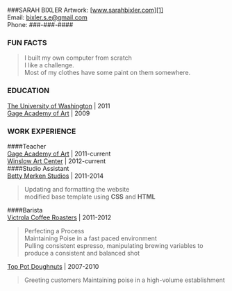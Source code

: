 ###SARAH BIXLER
Artwork: [www.sarahbixler.com][1]  
Email: [bixler.s.e@gmail.com][2]  
Phone: ###-###-####

###  FUN FACTS
>I built my own computer from scratch  
>I like a challenge.  
>Most of my clothes have some paint on them somewhere.  


###  EDUCATION
[The University of Washington][1]  |  2011  
[Gage Academy of Art][2]  |  2009  

###  WORK EXPERIENCE  
####Teacher  
[Gage Academy of Art][4]  |  2011-current  
[Winslow Art Center][5]  |  2012-current  
####Studio Assistant  
[Betty Merken Studios][6]  |  2011-2014    
>Updating and formatting the website  
>modified base template using __CSS__ and __HTML__  

####Barista   
[Victrola Coffee Roasters][7]  |  2011-2012    
>Perfecting a Process  
>Maintaining Poise in a fast paced environment  
>Pulling consistent espresso, manipulating brewing variables to produce a consistent and balanced shot  

[Top Pot Doughnuts][8]  |  2007-2010  
>Greeting customers
>Maintaining poise in a high-volume establishment




[1]:  http://www.sarahbixler.com
[2]:  mailto:bixler.s.e@gmail.com
[3]:  http://www.washington.edu
[4]:  http://www.gageacademy.org
[5]:  http://www.winslowartcenter.com
[6]:  http://www.bettymerkenstudio.com
[7]:  http://www.victrolacoffeeroasters.com
[8]:  http://www.toppotdoughnuts.com
